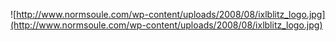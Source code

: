 ![http://www.normsoule.com/wp-content/uploads/2008/08/ixlblitz_logo.jpg](http://www.normsoule.com/wp-content/uploads/2008/08/ixlblitz_logo.jpg)